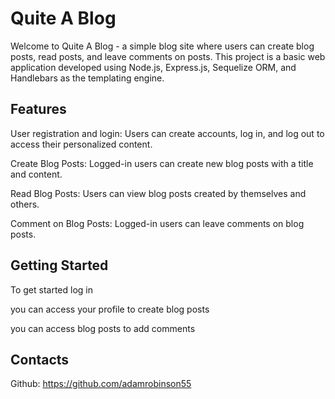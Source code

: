 # Quite A Blog
Welcome to Quite A Blog - a simple blog site where users can create blog posts, read posts, and leave comments on posts. This project is a basic web application developed using Node.js, Express.js, Sequelize ORM, and Handlebars as the templating engine.

## Features 

User registration and login: Users can create accounts, log in, and log out to access their personalized content.

Create Blog Posts: Logged-in users can create new blog posts with a title and content.

Read Blog Posts: Users can view blog posts created by themselves and others.

Comment on Blog Posts: Logged-in users can leave comments on blog posts.

## Getting Started

To get started log in

you can access your profile to create blog posts

you can access blog posts to add comments

## Contacts

Github: https://github.com/adamrobinson55
